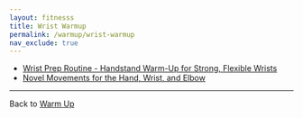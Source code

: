 ```yaml
---
layout: fitnesss
title: Wrist Warmup
permalink: /warmup/wrist-warmup
nav_exclude: true
---
```


- [Wrist Prep Routine - Handstand Warm-Up for Strong, Flexible Wrists](https://youtu.be/mSZWSQSSEjE)
- [Novel Movements for the Hand, Wrist, and Elbow](https://www.youtube.com/watch?v=-hlWgH3_0NU&feature=related)

---

Back to [Warm Up](/warmup)
